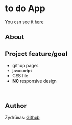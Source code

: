  # to do App



You can see it <a href="https://zydrunask.github.io/todo/">here</a>


## About



## Project feature/goal
- githup pages
- javascript
- CSS file
- **NO** responsive design

<br>

## Author

Žydrūnas: [Github](https://github.com/ZydrunasK)
